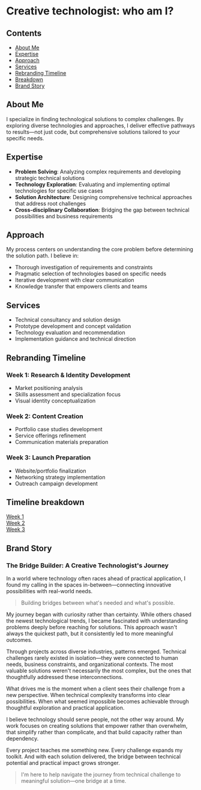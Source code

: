 # Creative technologist: who am I?

## Contents

- [About Me](#about-me)
- [Expertise](#expertise)
- [Approach](#approach)
- [Services](#services)
- [Rebranding Timeline](#rebranding-timeline)
- [Breakdown](#breakdown)
- [Brand Story](#brand-story)

## About Me

I specialize in finding technological solutions to complex challenges. By exploring diverse technologies and approaches, I deliver effective pathways to results—not just code, but comprehensive solutions tailored to your specific needs.

## Expertise

- **Problem Solving**: Analyzing complex requirements and developing strategic technical solutions
- **Technology Exploration**: Evaluating and implementing optimal technologies for specific use cases
- **Solution Architecture**: Designing comprehensive technical approaches that address root challenges
- **Cross-disciplinary Collaboration**: Bridging the gap between technical possibilities and business requirements

## Approach

My process centers on understanding the core problem before determining the solution path. I believe in:

- Thorough investigation of requirements and constraints
- Pragmatic selection of technologies based on specific needs
- Iterative development with clear communication
- Knowledge transfer that empowers clients and teams

## Services

- Technical consultancy and solution design
- Prototype development and concept validation
- Technology evaluation and recommendation
- Implementation guidance and technical direction

## Rebranding Timeline

### Week 1: Research & Identity Development
- Market positioning analysis
- Skills assessment and specialization focus
- Visual identity conceptualization

### Week 2: Content Creation
- Portfolio case studies development
- Service offerings refinement
- Communication materials preparation

### Week 3: Launch Preparation
- Website/portfolio finalization
- Networking strategy implementation
- Outreach campaign development

## Timeline breakdown
[Week 1](<./timeline/Week 1.md>)  
[Week 2](<./timeline/Week 2.md>)  
[Week 3](<./timeline/Week 3.md>)

## Brand Story
### The Bridge Builder: A Creative Technologist's Journey

In a world where technology often races ahead of practical application, I found my calling in the spaces in-between—connecting innovative possibilities with real-world needs.

> Building bridges between what's needed and what's possible.

My journey began with curiosity rather than certainty. While others chased the newest technological trends, I became fascinated with understanding problems deeply before reaching for solutions. This approach wasn't always the quickest path, but it consistently led to more meaningful outcomes.

Through projects across diverse industries, patterns emerged. Technical challenges rarely existed in isolation—they were connected to human needs, business constraints, and organizational contexts. The most valuable solutions weren't necessarily the most complex, but the ones that thoughtfully addressed these interconnections.

What drives me is the moment when a client sees their challenge from a new perspective. When technical complexity transforms into clear possibilities. When what seemed impossible becomes achievable through thoughtful exploration and practical application.

I believe technology should serve people, not the other way around. My work focuses on creating solutions that empower rather than overwhelm, that simplify rather than complicate, and that build capacity rather than dependency.

Every project teaches me something new. Every challenge expands my toolkit. And with each solution delivered, the bridge between technical potential and practical impact grows stronger.

> I'm here to help navigate the journey from technical challenge to meaningful solution—one bridge at a time.
